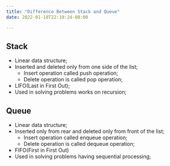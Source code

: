 ```yaml
---
title: "Difference Between Stack and Queue"
date: 2022-01-18T22:19:24-08:00

---
```


## Stack
- Linear data structure;
- Inserted and deleted only from one side of the list;
  - Insert operation called push operation;
  - Delete operation is called pop operation;
- LIFO(Last in First Out);
- Used in solving problems works on recursion;

## Queue
- Linear data structure;
- Inserted only from rear and deleted only from front of the list;
  - Insert operation called enqueue operation;
  - Delete operation is called dequeue operation;
- FIFO(First in First Out)
- Used in solving problems having sequential processing;
